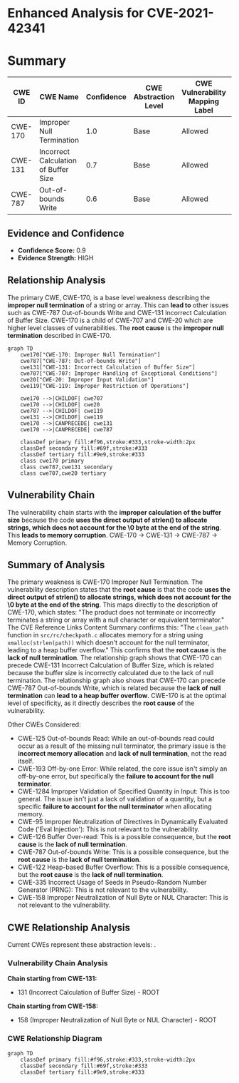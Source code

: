 # Enhanced Analysis for CVE-2021-42341

# Summary
| CWE ID | CWE Name | Confidence | CWE Abstraction Level | CWE Vulnerability Mapping Label | CWE-Vulnerability Mapping Notes |
|---|---|---|---|---|---|
| CWE-170 | Improper Null Termination | 1.0 | Base | Allowed | Primary CWE |
| CWE-131 | Incorrect Calculation of Buffer Size | 0.7 | Base | Allowed | Secondary Candidate |
| CWE-787 | Out-of-bounds Write | 0.6 | Base | Allowed | Secondary Candidate |

## Evidence and Confidence

*   **Confidence Score:** 0.9
*   **Evidence Strength:** HIGH

## Relationship Analysis
The primary CWE, CWE-170, is a base level weakness describing the **improper null termination** of a string or array. This can **lead to** other issues such as CWE-787 Out-of-bounds Write and CWE-131 Incorrect Calculation of Buffer Size.
CWE-170 is a child of CWE-707 and CWE-20 which are higher level classes of vulnerabilities.
The **root cause** is the **improper null termination** described in CWE-170.

```mermaid
graph TD
    cwe170["CWE-170: Improper Null Termination"]
    cwe787["CWE-787: Out-of-bounds Write"]
    cwe131["CWE-131: Incorrect Calculation of Buffer Size"]
    cwe707["CWE-707: Improper Handling of Exceptional Conditions"]
    cwe20["CWE-20: Improper Input Validation"]
    cwe119["CWE-119: Improper Restriction of Operations"]

    cwe170 -->|CHILDOF| cwe707
    cwe170 -->|CHILDOF| cwe20
    cwe787 -->|CHILDOF| cwe119
    cwe131 -->|CHILDOF| cwe119
    cwe170 -->|CANPRECEDE| cwe131
    cwe170 -->|CANPRECEDE| cwe787

    classDef primary fill:#f96,stroke:#333,stroke-width:2px
    classDef secondary fill:#69f,stroke:#333
    classDef tertiary fill:#9e9,stroke:#333
    class cwe170 primary
    class cwe787,cwe131 secondary
    class cwe707,cwe20 tertiary
```

## Vulnerability Chain
The vulnerability chain starts with the **improper calculation of the buffer size** because the code **uses the direct output of strlen() to allocate strings, which does not account for the \0 byte at the end of the string**. This **leads to memory corruption**.
CWE-170 -> CWE-131 -> CWE-787 -> Memory Corruption.

## Summary of Analysis
The primary weakness is CWE-170 Improper Null Termination.
The vulnerability description states that the **root cause** is that the code **uses the direct output of strlen() to allocate strings, which does not account for the \0 byte at the end of the string**. This maps directly to the description of CWE-170, which states: "The product does not terminate or incorrectly terminates a string or array with a null character or equivalent terminator."
The CVE Reference Links Content Summary confirms this: "The `clean_path` function in `src/rc/checkpath.c` allocates memory for a string using `xmalloc(strlen(path))` which doesn't account for the null terminator, leading to a heap buffer overflow." This confirms that the **root cause** is the **lack of null termination**.
The relationship graph shows that CWE-170 can precede CWE-131 Incorrect Calculation of Buffer Size, which is related because the buffer size is incorrectly calculated due to the lack of null termination.
The relationship graph also shows that CWE-170 can precede CWE-787 Out-of-bounds Write, which is related because the **lack of null termination** can **lead to a heap buffer overflow**.
CWE-170 is at the optimal level of specificity, as it directly describes the **root cause** of the vulnerability.

Other CWEs Considered:

*   CWE-125 Out-of-bounds Read: While an out-of-bounds read could occur as a result of the missing null terminator, the primary issue is the **incorrect memory allocation** and **lack of null termination**, not the read itself.
*   CWE-193 Off-by-one Error: While related, the core issue isn't simply an off-by-one error, but specifically the **failure to account for the null terminator**.
*   CWE-1284 Improper Validation of Specified Quantity in Input: This is too general. The issue isn't just a lack of validation of a quantity, but a specific **failure to account for the null terminator** when allocating memory.
*   CWE-95 Improper Neutralization of Directives in Dynamically Evaluated Code ('Eval Injection'): This is not relevant to the vulnerability.
*   CWE-126 Buffer Over-read: This is a possible consequence, but the **root cause** is the **lack of null termination**.
*   CWE-787 Out-of-bounds Write: This is a possible consequence, but the **root cause** is the **lack of null termination**.
*   CWE-122 Heap-based Buffer Overflow: This is a possible consequence, but the **root cause** is the **lack of null termination**.
*   CWE-335 Incorrect Usage of Seeds in Pseudo-Random Number Generator (PRNG): This is not relevant to the vulnerability.
*   CWE-158 Improper Neutralization of Null Byte or NUL Character: This is not relevant to the vulnerability.


## CWE Relationship Analysis

Current CWEs represent these abstraction levels: .


### Vulnerability Chain Analysis

**Chain starting from CWE-131:**
- 131 (Incorrect Calculation of Buffer Size) - ROOT


**Chain starting from CWE-158:**
- 158 (Improper Neutralization of Null Byte or NUL Character) - ROOT



### CWE Relationship Diagram

```mermaid
graph TD
    classDef primary fill:#f96,stroke:#333,stroke-width:2px
    classDef secondary fill:#69f,stroke:#333
    classDef tertiary fill:#9e9,stroke:#333
```